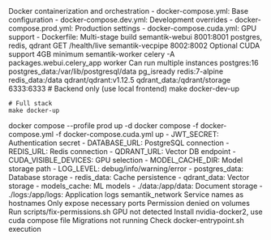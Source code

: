 <docker-configuration>
  <purpose>Docker containerization and orchestration</purpose>
  <files>
    - docker-compose.yml: Base configuration
    - docker-compose.dev.yml: Development overrides
    - docker-compose.prod.yml: Production settings
    - docker-compose.cuda.yml: GPU support
    - Dockerfile: Multi-stage build
  </files>
</docker-configuration>

<services>
  <service name="webui">
    <image>semantik-webui</image>
    <ports>8001:8001</ports>
    <depends-on>postgres, redis, qdrant</depends-on>
    <healthcheck>GET /health/live</healthcheck>
  </service>
  
  <service name="vecpipe">
    <image>semantik-vecpipe</image>
    <ports>8002:8002</ports>
    <gpu>Optional CUDA support</gpu>
    <memory>4GB minimum</memory>
  </service>
  
  <service name="worker">
    <image>semantik-worker</image>
    <command>celery -A packages.webui.celery_app worker</command>
    <scale>Can run multiple instances</scale>
  </service>
  
  <service name="postgres">
    <image>postgres:16</image>
    <volume>postgres_data:/var/lib/postgresql/data</volume>
    <healthcheck>pg_isready</healthcheck>
  </service>
  
  <service name="redis">
    <image>redis:7-alpine</image>
    <volume>redis_data:/data</volume>
  </service>
  
  <service name="qdrant">
    <image>qdrant/qdrant:v1.12.5</image>
    <volume>qdrant_data:/qdrant/storage</volume>
    <ports>6333:6333</ports>
  </service>
</services>

<deployment-commands>
  <development>
    # Backend only (use local frontend)
    make docker-dev-up
    
    # Full stack
    make docker-up
  </development>
  
  <production>
    docker compose --profile prod up -d
  </production>
  
  <gpu-enabled>
    docker compose -f docker-compose.yml -f docker-compose.cuda.yml up
  </gpu-enabled>
</deployment-commands>

<environment-variables>
  <required>
    - JWT_SECRET: Authentication secret
    - DATABASE_URL: PostgreSQL connection
    - REDIS_URL: Redis connection
    - QDRANT_URL: Vector DB endpoint
  </required>
  
  <optional>
    - CUDA_VISIBLE_DEVICES: GPU selection
    - MODEL_CACHE_DIR: Model storage path
    - LOG_LEVEL: debug/info/warning/error
  </optional>
</environment-variables>

<volumes>
  <persistent>
    - postgres_data: Database storage
    - redis_data: Cache persistence  
    - qdrant_data: Vector storage
    - models_cache: ML models
  </persistent>
  
  <bind-mounts>
    - ./data:/app/data: Document storage
    - ./logs:/app/logs: Application logs
  </bind-mounts>
</volumes>

<networking>
  <network>semantik_network</network>
  <internal-communication>Service names as hostnames</internal-communication>
  <security>Only expose necessary ports</security>
</networking>

<common-issues>
  <issue>
    <problem>Permission denied on volumes</problem>
    <solution>Run scripts/fix-permissions.sh</solution>
  </issue>
  <issue>
    <problem>GPU not detected</problem>
    <solution>Install nvidia-docker2, use cuda compose file</solution>
  </issue>
  <issue>
    <problem>Migrations not running</problem>
    <solution>Check docker-entrypoint.sh execution</solution>
  </issue>
</common-issues>